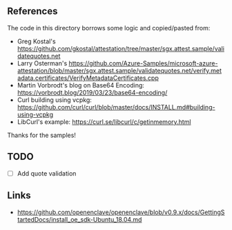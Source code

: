 ## References 

The code in this directory borrows some logic and copied/pasted from:
* Greg Kostal's https://github.com/gkostal/attestation/tree/master/sgx.attest.sample/validatequotes.net
* Larry Osterman's https://github.com/Azure-Samples/microsoft-azure-attestation/blob/master/sgx.attest.sample/validatequotes.net/verify.metadata.certificates/VerifyMetadataCertificates.cpp
* Martin Vorbrodt's blog on Base64 Encoding: https://vorbrodt.blog/2019/03/23/base64-encoding/
* Curl building using vcpkg: https://github.com/curl/curl/blob/master/docs/INSTALL.md#building-using-vcpkg
* LibCurl's example: https://curl.se/libcurl/c/getinmemory.html

Thanks for the samples!

## TODO
- [ ] Add quote validation

## Links
- https://github.com/openenclave/openenclave/blob/v0.9.x/docs/GettingStartedDocs/install_oe_sdk-Ubuntu_18.04.md
